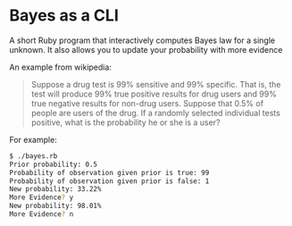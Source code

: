 # Bayes as a CLI

A short Ruby program that interactively computes Bayes law for a single unknown.
It also allows you to update your probability with more evidence

An example from wikipedia:

> Suppose a drug test is 99% sensitive and 99% specific. That is, the test will produce 99% true positive results for drug users and 99% true negative results for non-drug users. Suppose that 0.5% of people are users of the drug. If a randomly selected individual tests positive, what is the probability he or she is a user?

For example:

```bash
$ ./bayes.rb
Prior probability: 0.5
Probability of observation given prior is true: 99
Probability of observation given prior is false: 1
New probability: 33.22%
More Evidence? y
New probability: 98.01%
More Evidence? n
```
